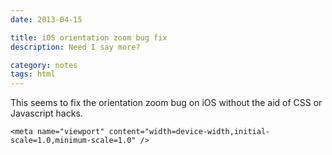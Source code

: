```yaml
---
date: 2013-04-15

title: iOS orientation zoom bug fix
description: Need I say more?

category: notes
tags: html
---
```


This seems to fix the orientation zoom bug on iOS without the aid of CSS or Javascript hacks.

~~~markup
<meta name="viewport" content="width=device-width,initial-scale=1.0,minimum-scale=1.0" />
~~~
